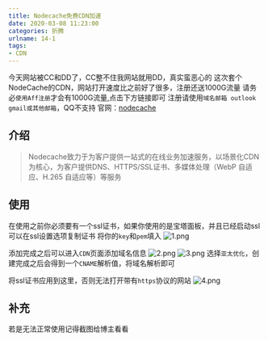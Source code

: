 ```yaml
---
title: Nodecache免费CDN加速
date: 2020-03-08 11:23:00
categories: 折腾
urlname: 14-1
tags:
- CDN
---
```

今天网站被CC和DD了，CC整不住我网站就用DD，真实蛮恶心的
这次套个NodeCache的CDN，网站打开速度比之前好了很多，注册还送1000G流量
请务必`使用Aff注册`才会有1000G流量,点击下方链接即可
注册请使用`域名邮箱 outlook gmail或其他邮箱`，QQ不支持
官网：[nodecache](https://console-api.nodecache.com/f?aff=4xDqy4)

## 介绍
>Nodecache致力于为客户提供一站式的在线业务加速服务，以场景化CDN为核心，为客户提供DNS、HTTPS/SSL证书、多媒体处理（WebP 自适应、H.265 自适应等）等服务

## 使用
在使用之前你必须要有一个ssl证书，如果你使用的是宝塔面板，并且已经启动ssl可以在ssl设置选项复制证书
将你的`key`和`pem`填入
![1.png](https://i.loli.net/2020/03/08/WnqVuFc3b5Dd7CT.png)

添加完成之后可以进入`CDN`页面添加域名信息
![2.png](https://i.loli.net/2020/03/08/X4RBcQzPwD1jpOm.png)
![3.png](https://i.loli.net/2020/03/08/8ByfmYns5HM6kAN.png)
选择`亚太优化`，创建完成之后会得到一个`CNAME`解析值，将域名解析即可

将ssl证书应用到这里，否则无法打开带有`https`协议的网站
![4.png](https://i.loli.net/2020/03/08/mnGdoHVwzpCieJk.png)

## 补充
若是无法正常使用记得截图给博主看看
